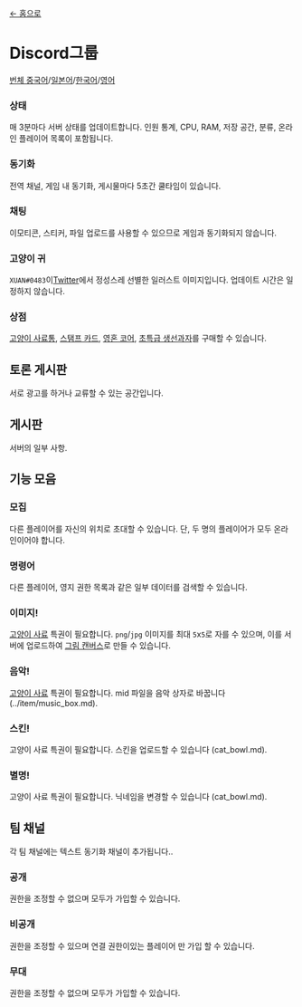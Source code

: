 [← 홈으로](../)
# Discord그룹
[번체 중국어](https://discord.gg/utTBPy6yVM)/[일본어](https://discord.gg/JfbdJQDkHA)/[한국어](https://discord.gg/f6p96sBrdS)/[영어](https://discord.gg/gg5SHp2vFv)

### 상태
매 3분마다 서버 상태를 업데이트합니다. 인원 통계, CPU, RAM, 저장 공간, 분류, 온라인 플레이어 목록이 포함됩니다.

### 동기화
전역 채널, 게임 내 동기화, 게시물마다 5초간 쿨타임이 있습니다.

### 채팅
이모티콘, 스티커, 파일 업로드를 사용할 수 있으므로 게임과 동기화되지 않습니다.

### 고양이 귀
`XUAN#0483`이[Twitter](https://twitter.com/amsrntk3)에서 정성스레 선별한 일러스트 이미지입니다. 업데이트 시간은 일정하지 않습니다.

### 상점
[고양이 사료통](../item/canned_cat.md), [스탬프 카드](../item/reward_card.md), [영혼 코어](../item/soul_core.md), [초특급 생선과자](../item/super_fish_cracker.md)를 구매할 수 있습니다.

## 토론 게시판
서로 광고를 하거나 교류할 수 있는 공간입니다.

## 게시판
서버의 일부 사항.

## 기능 모음
### 모집
다른 플레이어를 자신의 위치로 초대할 수 있습니다. 단, 두 명의 플레이어가 모두 온라인이어야 합니다.

### 명령어
다른 플레이어, 영지 권한 목록과 같은 일부 데이터를 검색할 수 있습니다.

### 이미지!
[고양이 사료](cat_bowl.md) 특권이 필요합니다. 
`png`/`jpg` 이미지를 최대 `5`x`5`로 자를 수 있으며, 이를 서버에 업로드하여 [그림 캔버스](../item/draw_map.md)로 만들 수 있습니다.

### 음악!
[고양이 사료](cat_bowl.md) 특권이 필요합니다. 
mid 파일을 음악 상자로 바꿉니다 (../item/music_box.md).

### 스킨!
고양이 사료 특권이 필요합니다. 스킨을 업로드할 수 있습니다 (cat_bowl.md).

### 별명!
고양이 사료 특권이 필요합니다. 닉네임을 변경할 수 있습니다 (cat_bowl.md).

## 팀 채널
각 팀 채널에는 텍스트 동기화 채널이 추가됩니다..

### 공개
권한을 조정할 수 없으며 모두가 가입할 수 있습니다.

### 비공개
권한을 조정할 수 있으며 연결 권한이있는 플레이어 만 가입 할 수 있습니다.

### 무대
권한을 조정할 수 없으며 모두가 가입할 수 있습니다.
